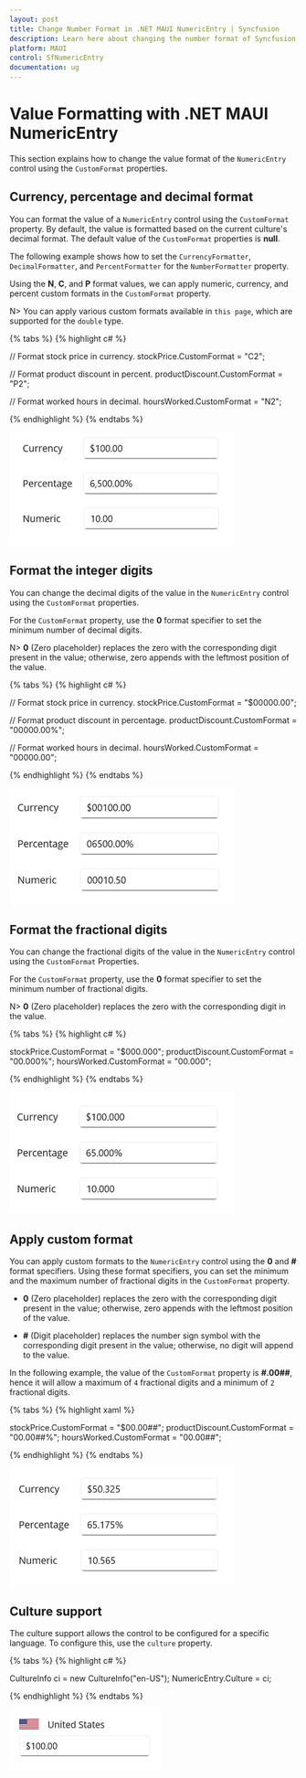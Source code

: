 ```yaml
---
layout: post
title: Change Number Format in .NET MAUI NumericEntry | Syncfusion
description: Learn here about changing the number format of Syncfusion .NET MAUI NumericEntry (SfNumericEntry) control and more.
platform: MAUI
control: SfNumericEntry
documentation: ug
---
```


# Value Formatting with .NET MAUI NumericEntry

This section explains how to change the value format of the `NumericEntry` control using the `CustomFormat` properties.

## Currency, percentage and decimal format

You can format the value of a `NumericEntry` control using the `CustomFormat` property. By default, the value is formatted based on the current culture's decimal format. The default value of the `CustomFormat` properties is **null**.

The following example shows how to set the `CurrencyFormatter`, `DecimalFormatter`, and `PercentFormatter` for the `NumberFormatter` property. 

Using the **N**, **C**, and **P** format values, we can apply numeric, currency, and percent custom formats in the `CustomFormat` property. 

N> You can apply various custom formats available in `this page`, which are supported for the `double` type.

{% tabs %}
{% highlight c# %}

// Format stock price in currency.
stockPrice.CustomFormat = "C2";

// Format product discount in percent.
productDiscount.CustomFormat = "P2";

// Format worked hours in decimal.
hoursWorked.CustomFormat = "N2";

{% endhighlight %}
{% endtabs %}

![.NET MAUI NumericEntry customize format by NumberFormatter](Formatting_images/maui-numeric-entry-numberformatter.png)

## Format the integer digits

You can change the decimal digits of the value in the `NumericEntry` control using the `CustomFormat` properties. 

For the `CustomFormat` property, use the **0** format specifier to set the minimum number of decimal digits.  

N> **0** (Zero placeholder) replaces the zero with the corresponding digit present in the value; otherwise, zero appends with the leftmost position of the value. 

{% tabs %}
{% highlight c# %}

// Format stock price in currency.
stockPrice.CustomFormat = "$00000.00";

// Format product discount in percentage.
productDiscount.CustomFormat = "00000.00%";

// Format worked hours in decimal.
hoursWorked.CustomFormat = "00000.00";

{% endhighlight %}
{% endtabs %}

![.NET MAUI NumericEntry customize decimal digits](Formatting_images/maui-numeric-entry-change-decimal-digits.png)

## Format the fractional digits

You can change the fractional digits of the value in the `NumericEntry` control using the `CustomFormat` Properties.

For the `CustomFormat` property, use the **0** format specifier to set the minimum number of fractional digits.  

N> **0** (Zero placeholder) replaces the zero with the corresponding digit in the value.

{% tabs %}
{% highlight c# %}

stockPrice.CustomFormat = "$000.000";
productDiscount.CustomFormat = "00.000%";
hoursWorked.CustomFormat = "00.000";

{% endhighlight %}
{% endtabs %}

![.NET MAUI NumericEntry customize fractional digits](Formatting_images/maui-numeric-entry-change-fractional-digits.png)

## Apply custom format

You can apply custom formats to the `NumericEntry` control using the **0** and **#** format specifiers. Using these format specifiers, you can set the minimum and the maximum number of fractional digits in the `CustomFormat` property.

   * **0** (Zero placeholder) replaces the zero with the corresponding digit present in the value; otherwise, zero appends with the leftmost position of the value. 

   * **#** (Digit placeholder) replaces the number sign symbol with the corresponding digit present in the value; otherwise, no digit will append to the value.

In the following example, the value of the `CustomFormat` property is **#.00##**, hence it will allow a maximum of `4` fractional digits and a minimum of `2` fractional digits.

{% tabs %}
{% highlight xaml %}

stockPrice.CustomFormat = "$00.00##";
productDiscount.CustomFormat = "00.00##%";
hoursWorked.CustomFormat = "00.00##";

{% endhighlight %}
{% endtabs %}

![.NET MAUI NumericEntry customize fractional digits](Formatting_images/maui-numeric-entry-apply-customformat.png)


## Culture support

The culture support allows the control to be configured for a specific language. To configure this, use the `culture` property.

{% tabs %}
{% highlight c# %}

CultureInfo ci = new CultureInfo("en-US");
NumericEntry.Culture = ci;
         

{% endhighlight %}
{% endtabs %}

![.NET MAUI NumericEntry culture based custom format](Formatting_images/maui-numeric-entry-culture_support.png)

